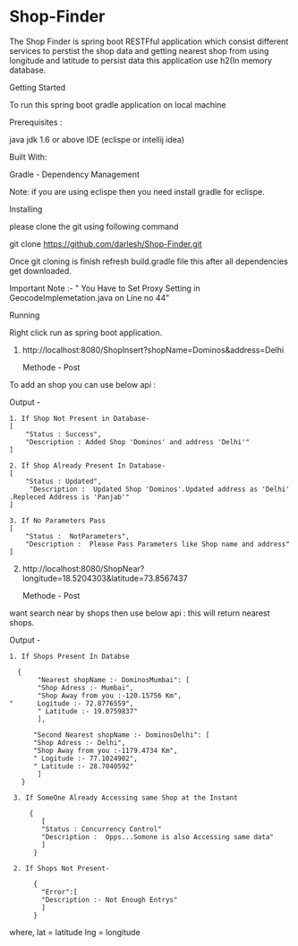# Shop-Finder

The Shop Finder is spring boot RESTFful application which consist different services to perstist the shop data and getting nearest shop from using longitude and latitude to persist data this application use h2(In memory database.

Getting Started 

To run this spring boot gradle application on local machine

Prerequisites :

java jdk 1.6 or above
IDE (eclispe or intellij idea)

Built With:

Gradle - Dependency Management

Note:
if you are using eclispe then you need install gradle for eclispe.

Installing

please clone the git using following command

   git clone https://github.com/darlesh/Shop-Finder.git
   
Once git cloning is finish refresh build.gradle file this after all dependencies get downloaded.

  Important Note :- " You Have to Set Proxy Setting in GeocodeImplemetation.java on Line no 44"

Running

Right click run as spring boot application.



1.  http://localhost:8080/ShopInsert?shopName=Dominos&address=Delhi
    
    Methode - Post
  
  To add an shop you can use below api :
  
Output - 

    1. If Shop Not Present in Database-
    [
        "Status : Success",
        "Description : Added Shop 'Dominos' and address 'Delhi'"
    ]
    
    2. If Shop Already Present In Database- 
    [
        "Status : Updated",
         "Description :  Updated Shop 'Dominos'.Updated address as 'Delhi'  .Repleced Address is 'Panjab'"
    ]
    
    3. If No Parameters Pass
    [
        "Status :  NotParameters", 
        "Description :  Please Pass Parameters like Shop name and address"
    ]



2.  http://localhost:8080/ShopNear?longitude=18.5204303&latitude=73.8567437

    Methode - Post

   want search near by shops then use below api : this will return nearest shops.

Output - 

    1. If Shops Present In Databse 
    
      {
           "Nearest shopName :- DominosMumbai": [
           "Shop Adress :- Mumbai",
           "Shop Away from you :-120.15756 Km",
    "      Logitude :- 72.8776559",
           " Latitude :- 19.0759837"
           ],
      
          "Second Nearest shopName :- DominosDelhi": [
          "Shop Adress :- Delhi",
          "Shop Away from you :-1179.4734 Km",
          " Logitude :- 77.1024902",
          " Latitude :- 28.7040592"
           ]
       }
       
     3. If SomeOne Already Accessing same Shop at the Instant
     
         {
            [
            "Status : Concurrency Control"
            "Description :  Opps...Somone is also Accessing same data"
            ]
          }
       
     2. If Shops Not Present-
     
          {
            "Error":[
            "Description :- Not Enough Entrys"
            ]
          }
     

where, lat = latitude lng = longitude
